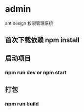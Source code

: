# admin
ant design 权限管理系统
## 首次下载依赖 npm install 
## 启动项目
### npm run dev or npm start
## 打包
### npm run build
